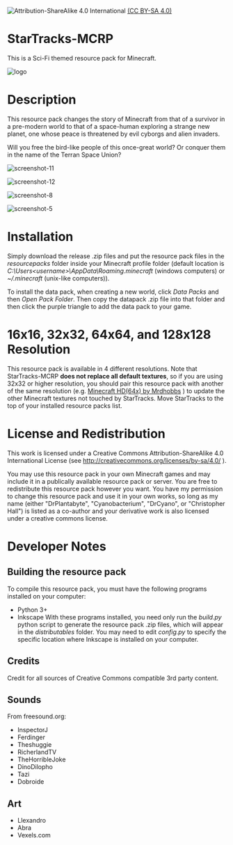 ![Attribution-ShareAlike 4.0 International](https://licensebuttons.net/l/by-sa/4.0/88x31.png) [(CC BY-SA 4.0)](https://creativecommons.org/licenses/by-sa/4.0/)

# StarTracks-MCRP
This is a Sci-Fi themed resource pack for Minecraft.

![logo](https://user-images.githubusercontent.com/1922739/31579693-789c62bc-b0f0-11e7-9e1b-f2bc415a4199.png)

# Description
This resource pack changes the story of Minecraft from that of a survivor in a pre-modern world to that of a space-human exploring a strange new planet, one whose peace is threatened by evil cyborgs and alien invaders. 

Will you free the bird-like people of this once-great world? Or conquer them in the name of the Terran Space Union?

![screenshot-11](https://user-images.githubusercontent.com/1922739/126397382-bcd1da1d-28cf-4338-a019-086f364cfbe0.png)

![screenshot-12](https://user-images.githubusercontent.com/1922739/126397299-11110414-abf5-4472-bf1c-7f2ffd3b9fe9.png)

![screenshot-8](https://user-images.githubusercontent.com/1922739/126326976-fae98c48-7769-42d7-8c39-cae35a7c010f.png)

![screenshot-5](https://user-images.githubusercontent.com/1922739/31579737-4c056fb8-b0f1-11e7-858d-776fdc241084.png)

# Installation
Simply download the release .zip files and put the resource pack files in the *resourcepacks* folder inside your Minecraft profile folder (default location is *C:\Users\<username>\AppData\Roaming\.minecraft* (windows computers) or *~/.minecraft* (unix-like computers)).

To install the data pack, when creating a new world, click *Data Packs* and then *Open Pack Folder*. Then copy the datapack .zip file into that folder and then click the purple triangle to add the data pack to your game.

# 16x16, 32x32, 64x64, and 128x128 Resolution
This resource pack is available in 4 different resolutions. Note that StarTracks-MCRP **does not replace all default textures**, so if you are using 32x32 or higher resolution, you should pair this resource pack with another of the same resolution (e.g. [Minecraft HD(64x) by Mrdhobbs](https://www.curseforge.com/minecraft/texture-packs/minecraft-hd-64x-fan-updated-by-mrdhobbs) ) to update the other Minecraft textures not touched by StarTracks. Move StarTracks to the top of your installed resource packs list.

# License and Redistribution
This work is licensed under a Creative Commons Attribution-ShareAlike 4.0 International License (see http://creativecommons.org/licenses/by-sa/4.0/ ).

You may use this resource pack in your own Minecraft games and may include it in a publically available resource pack or server. You are free to redistribute this resource pack however you want. You have my permission to change this resource pack and use it in your own works, so long as my name (either "DrPlantabyte", "Cyanobacterium", "DrCyano", or "Christopher Hall") is listed as a co-author and your derivative work is also licensed under a creative commons license.

# Developer Notes

## Building the resource pack
To compile this resource pack, you must have the following programs installed on your computer:
- Python 3+
- Inkscape
With these programs installed, you need only run the *build.py* python script to generate the resource pack .zip files, which will appear in the *distributables* folder. You may need to edit *config.py* to specify the specific location where Inkscape is installed on your computer.



## Credits
Credit for all sources of Creative Commons compatible 3rd party content.

## Sounds
From freesound.org:
- InspectorJ
- Ferdinger
- Theshuggie
- RicherlandTV
- TheHorribleJoke
- DinoDilopho
- Tazi
- Dobroide

## Art
- Llexandro
- Abra
- Vexels.com
